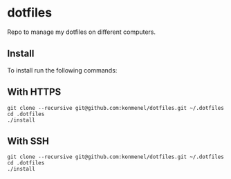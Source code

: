 # dotfiles
Repo to manage my dotfiles on different computers.

## Install
To install run the following commands:

## With HTTPS
```
git clone --recursive git@github.com:konmenel/dotfiles.git ~/.dotfiles
cd .dotfiles
./install
```

## With SSH
```
git clone --recursive git@github.com:konmenel/dotfiles.git ~/.dotfiles
cd .dotfiles
./install
```
